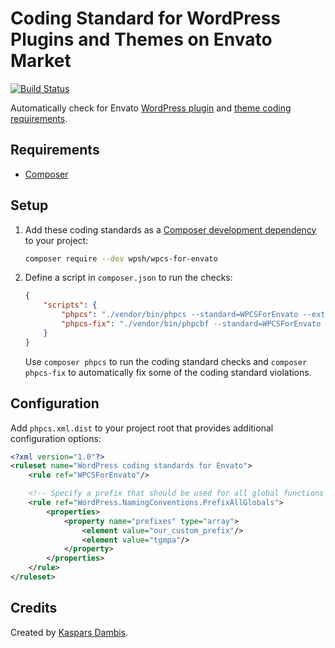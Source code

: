 # Coding Standard for WordPress Plugins and Themes on Envato Market

[![Build Status](https://travis-ci.com/wpsh/wpcs-for-envato.svg?branch=master)](https://travis-ci.com/wpsh/wpcs-for-envato)

Automatically check for Envato [WordPress plugin](https://help.author.envato.com/hc/en-us/articles/360000481223-WordPress-Theme-Plugin-Requirements) and [theme coding requirements](https://help.author.envato.com/hc/en-us/articles/360000479946-WordPress-Theme-Coding-Requirements).


## Requirements

- [Composer](https://getcomposer.org)


## Setup

1. Add these coding standards as a [Composer development dependency](https://packagist.org/packages/wpsh/wpcs-for-envato) to your project:

	```bash
	composer require --dev wpsh/wpcs-for-envato
	```

2. Define a script in `composer.json` to run the checks:

	```json
	{
		"scripts": {
			"phpcs": "./vendor/bin/phpcs --standard=WPCSForEnvato --extensions=php",
			"phpcs-fix": "./vendor/bin/phpcbf --standard=WPCSForEnvato --extensions=php"
		}
	}
	```

	Use `composer phpcs` to run the coding standard checks and `composer phpcs-fix` to automatically fix some of the coding standard violations.


## Configuration

Add `phpcs.xml.dist` to your project root that provides additional configuration options:

```xml
<?xml version="1.0"?>
<ruleset name="WordPress coding standards for Envato">
	<rule ref="WPCSForEnvato"/>

	<!-- Specify a prefix that should be used for all global functions and variables. -->
	<rule ref="WordPress.NamingConventions.PrefixAllGlobals">
		<properties>
			<property name="prefixes" type="array">
				<element value="our_custom_prefix"/>
				<element value="tgmpa"/>
			</property>
		</properties>
	</rule>
</ruleset>
```

## Credits

Created by [Kaspars Dambis](https://kaspars.net).
